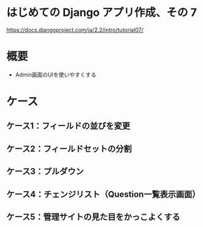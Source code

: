 # はじめての Django アプリ作成、その 7
https://docs.djangoproject.com/ja/2.2/intro/tutorial07/

# 概要
- Admin画面のUIを使いやすくする

# ケース
## ケース1：フィールドの並びを変更
## ケース2：フィールドセットの分割
## ケース3：プルダウン
## ケース4：チェンジリスト（Question一覧表示画面）
## ケース5：管理サイトの見た目をかっこよくする
